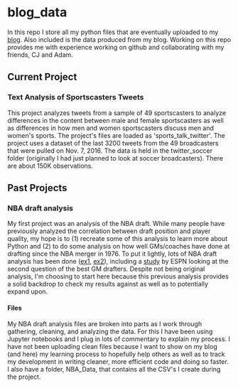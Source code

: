 # blog_data
In this repo I store all my python files that are eventually uploaded to my [blog][1]. Also
included is the data produced from my blog. Working on this repo provides me with experience
working on github and collaborating with my friends, CJ and Adam. 

## Current Project
### Text Analysis of Sportscasters Tweets
This project analyzes tweets from a sample of 49 sportscasters to analyze differences in the 
content between male and female sportscasters as well as differences in how men and women
sportscasters discuss men and women's sports. The project's files are loaded as 'sports_talk_twitter'.
The project uses a dataset of the last 3200 tweets from the 49 broadcasters that were pulled on
Nov. 7, 2016. The data is held in the twitter_soccer folder (originally I had just planned 
to look at soccer broadcasters). There are about 150K observations.

## Past Projects
### NBA draft analysis
My first project was an analysis of the
NBA draft. While many people have previously analyzed the correlation between draft position
and player quality, my hope is to (1) recreate some of this analysis to learn more about
Python and (2) to do some analysis on how well GMs/coaches have done at drafting since
the NBA merger in 1976. To put it lightly, lots of NBA draft analysis has been done ([ex1][3],
[ex2][4]), including a [study][2] by ESPN looking at the second question of the best GM drafters.
Despite not being original analysis, I'm choosing to start here because  this previous analysis 
provides a solid backdrop to check my results against as well as to potentially expand upon. 

#### Files
My NBA draft analysis files are broken into parts as I work through gathering, cleaning, 
and analyzing the data. For this I have been using Jupyter notebooks and I plug in lots of 
commentary to explain my process. I have not been uploading clean files because I want to 
show on my blog (and here) my learning process to hopefully help others as well as to track 
my development in writing cleaner, more efficient code and doing so faster. 
I also have a folder, NBA_Data, that contains all the CSV's I create during the project. 


[1]: https://rvino.github.io/
[2]: http://basketball.realgm.com/wiretap/232776/study-finds-isiah-thomas-as-best-drafting-gm-since-1989
[3]: http://www.82games.com/bestdraftingteams.htm
[4]: http://wagesofwins.com/2014/05/05/what-do-draft-mistakes-cost/